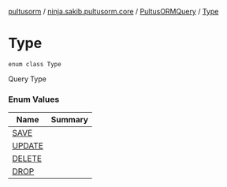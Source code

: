 [pultusorm](../../../index.md) / [ninja.sakib.pultusorm.core](../../index.md) / [PultusORMQuery](../index.md) / [Type](.)

# Type

`enum class Type`

Query Type

### Enum Values

| Name | Summary |
|---|---|
| [SAVE](-s-a-v-e.md) |  |
| [UPDATE](-u-p-d-a-t-e.md) |  |
| [DELETE](-d-e-l-e-t-e.md) |  |
| [DROP](-d-r-o-p.md) |  |
